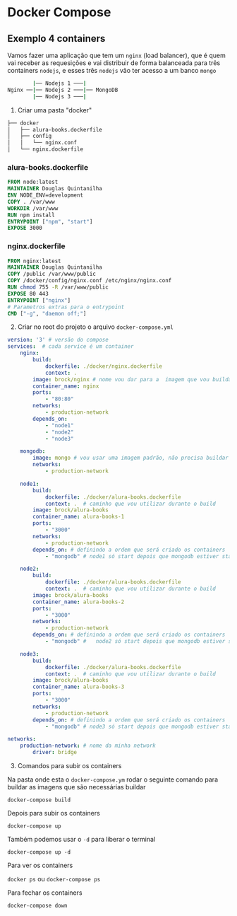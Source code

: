 # Docker Compose
## Exemplo 4 containers

Vamos fazer uma aplicação que tem um `nginx` (load balancer), que é quem vai receber as requesições e vai distribuir de forma balanceada para três containers `nodejs`, e esses três `nodejs` vão ter acesso a um banco `mongo`

```sh
        |── Nodejs 1 ───| 
Nginx ──|── Nodejs 2 ───|── MongoDB
        |── Nodejs 3 ───| 

```

1. Criar uma pasta "docker"

```sh
├── docker
│   ├── alura-books.dockerfile
│   ├── config
│   │   └── nginx.conf
│   └── nginx.dockerfile

```
### alura-books.dockerfile

```dockerfile
FROM node:latest
MAINTAINER Douglas Quintanilha
ENV NODE_ENV=development
COPY . /var/www
WORKDIR /var/www
RUN npm install 
ENTRYPOINT ["npm", "start"]
EXPOSE 3000

```

### nginx.dockerfile

```dockerfile
FROM nginx:latest
MAINTAINER Douglas Quintanilha
COPY /public /var/www/public
COPY /docker/config/nginx.conf /etc/nginx/nginx.conf
RUN chmod 755 -R /var/www/public
EXPOSE 80 443
ENTRYPOINT ["nginx"]
# Parametros extras para o entrypoint
CMD ["-g", "daemon off;"]
```

2. Criar no root do projeto o arquivo `docker-compose.yml`

```yaml
version: '3' # versão do compose
services:  # cada service é um container
    nginx: 
        build: 
            dockerfile: ./docker/nginx.dockerfile
            context: .
        image: brock/nginx # nome vou dar para a  imagem que vou buildar
        container_name: nginx
        ports:
            - "80:80"
        networks: 
            - production-network
        depends_on:
            - "node1"
            - "node2"
            - "node3"

    mongodb:
        image: mongo # vou usar uma imagem padrão, não precisa buildar
        networks: 
            - production-network

    node1:
        build:
            dockerfile: ./docker/alura-books.dockerfile
            context: .  # caminho que vou utilizar durante o build
        image: brock/alura-books
        container_name: alura-books-1
        ports:
            - "3000"
        networks:
            - production-network
        depends_on: # definindo a ordem que será criado os containers
            - "mongodb" # node1 só start depois que mongodb estiver startado  

    node2:
        build:
            dockerfile: ./docker/alura-books.dockerfile
            context: .  # caminho que vou utilizar durante o build
        image: brock/alura-books
        container_name: alura-books-2
        ports:
            - "3000"
        networks:
            - production-network
        depends_on: # definindo a ordem que será criado os containers
            - "mongodb" #   node2 só start depois que mongodb estiver startado

    node3:
        build:
            dockerfile: ./docker/alura-books.dockerfile
            context: .  # caminho que vou utilizar durante o build
        image: brock/alura-books
        container_name: alura-books-3
        ports:
            - "3000"
        networks:
            - production-network
        depends_on: # definindo a ordem que será criado os containers
            - "mongodb" # node3 só start depois que mongodb estiver startado  

networks:
    production-network: # nome da minha network
        driver: bridge

```
3. Comandos para subir os containers

Na pasta onde esta o `docker-compose.ym` rodar o seguinte comando para buildar as imagens que são necessárias buildar

```
docker-compose build
```

Depois para subir os containers

```
docker-compose up
```

Também podemos usar o `-d` para liberar o terminal

```
docker-compose up -d

```

Para ver os containers

`docker ps` ou `docker-compose ps`

Para fechar os containers

```
docker-compose down

```